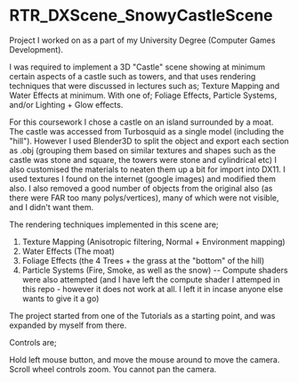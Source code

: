 # RTR_DXScene_SnowyCastleScene
Project I worked on as a part of my University Degree (Computer Games Development). 

I was required to implement a 3D "Castle" scene showing at minimum certain aspects of a castle such as towers, and that uses rendering techniques that were discussed in lectures such as; Texture Mapping and Water Effects at minimum. With one of; Foliage Effects, Particle Systems, and/or Lighting + Glow effects.

For this coursework I chose a castle on an island surrounded by a moat. The castle was accessed from Turbosquid as a single model (including the "hill"). However I used Blender3D to split the object and export each section as .obj (grouping them based on similar textures and shapes such as the castle was stone and square, the towers were stone and cylindrical etc) I also customised the materials to neaten them up a bit for import into DX11.  I used textures I found on the internet (google images) and modified them also. I also removed a good number of objects from the original also (as there were FAR too many polys/vertices), many of which were not visible, and I didn't want them.

The rendering techniques implemented in this scene are;
1. Texture Mapping (Anisotropic filtering, Normal + Environment mapping)
2. Water Effects (The moat)
3. Foliage Effects (the 4 Trees + the grass at the "bottom" of the hill)
4. Particle Systems (Fire, Smoke, as well as the snow) -- Compute shaders were also attempted (and I have left the compute shader I attemped in this repo - however it does not work at all. I left it in incase anyone else wants to give it a go)

The project started from one of the Tutorials as a starting point, and was expanded by myself from there.

Controls are;

Hold left mouse button, and move the mouse around to move the camera. Scroll wheel controls zoom. You cannot pan the camera.
